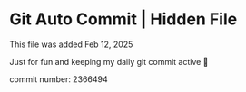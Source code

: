 # Git Auto Commit | Hidden File

This file was added Feb 12, 2025

Just for fun and keeping my daily git commit active 🤪

commit number: 2366494
